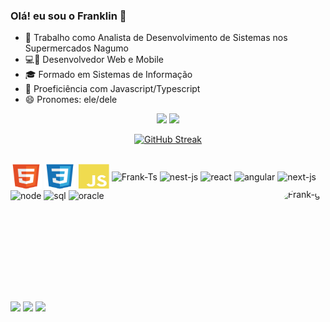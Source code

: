 
### Olá! eu sou o Franklin 👋

- 🔭 Trabalho como Analista de Desenvolvimento de Sistemas nos Supermercados Nagumo
- 💻📱 Desenvolvedor Web e Mobile
- 🎓 Formado em Sistemas de Informação
- 🎯 Proeficiência com Javascript/Typescript
- 😄 Pronomes: ele/dele

<div align="center">
  <img height="150em" src="https://github-readme-stats.vercel.app/api?username=franklindrw&show_icons=true&theme=tokyonight&include_all_commits=true&count_private=true"/>
  <img height="150em" src="https://github-readme-stats.vercel.app/api/top-langs/?username=franklindrw&layout=compact&langs_count=6&theme=tokyonight"/>
</div>

<div align="center">
  
[![GitHub Streak](http://github-readme-streak-stats.herokuapp.com?user=franklindrw&theme=tokyonight&hide_border=true&date_format=j%20M%5B%20Y%5D)](https://git.io/streak-stats)
  
</div>
  
<div style="display: inline-block"><br>
  <img align="center" alt="Frank-HTML" height="40" width="50" src="https://raw.githubusercontent.com/devicons/devicon/master/icons/html5/html5-original.svg">
  <img align="center" alt="Frank-CSS" height="40" width="50" src="https://raw.githubusercontent.com/devicons/devicon/master/icons/css3/css3-original.svg">
  <img align="center" alt="Frank-Js" height="40" width="50" src="https://raw.githubusercontent.com/devicons/devicon/master/icons/javascript/javascript-plain.svg">
  <img align="center" alt="Frank-Ts" height="40" width="50" src="https://cdn.jsdelivr.net/gh/devicons/devicon/icons/typescript/typescript-original.svg">
  <img align="center" alt="nest-js" height="120" width="auto" src="https://cdn.jsdelivr.net/gh/devicons/devicon@latest/icons/nestjs/nestjs-original-wordmark.svg" />
  <img align="center" alt="react" height="auto" width="50" src="https://cdn.jsdelivr.net/gh/devicons/devicon/icons/react/react-original-wordmark.svg" />
    <img align="center" alt="angular" height="auto" width="50" src="https://cdn.jsdelivr.net/gh/devicons/devicon@latest/icons/angular/angular-original.svg" />
<img align="center" alt="next-js" height="auto" width="50"  src="https://cdn.jsdelivr.net/gh/devicons/devicon/icons/nextjs/nextjs-original.svg" />
  <img align="center" alt="node" width="80" src="https://cdn.jsdelivr.net/gh/devicons/devicon/icons/nodejs/nodejs-original-wordmark.svg" />
  <img align="center" alt="sql" height="70" width="50" src="https://cdn.jsdelivr.net/gh/devicons/devicon/icons/mysql/mysql-original-wordmark.svg">
  <img align="center" alt="oracle" height="100" width="60" src="https://cdn.jsdelivr.net/gh/devicons/devicon/icons/oracle/oracle-original.svg" />
  
  <img align="right" alt="Frank-gif" height="150" style="border-radius:50px;" src="https://media.discordapp.net/attachments/821520640783417356/894753390184251462/GLITCH_ROBOT.gif">
</div>

  ##
  
<div>
   <a href="https://www.linkedin.com/in/franklindrw" target="_blank"><img src="https://img.shields.io/badge/-LinkedIn-%230077B5?style=for-the-badge&logo=linkedin&logoColor=white" target="_blank"></a> 
  <a href = "mailto:franklindrw@gmail.com"><img src="https://img.shields.io/badge/-Gmail-%23333?style=for-the-badge&logo=gmail&logoColor=white" target="_blank"></a>
  <a href="https://www.instagram.com/franklindrw" target="_blank"><img src="https://img.shields.io/badge/-Instagram-%23E4405F?style=for-the-badge&logo=instagram&logoColor=white" target="_blank"></a>
</div>
